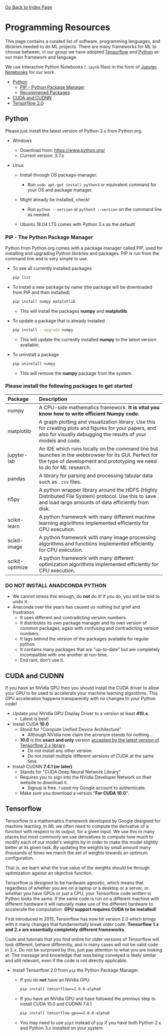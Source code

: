 [Go Back to Index Page](./README.md)

# Programming Resources

This page contains a curated list of software, programming languages, and libraries needed to do ML projects. There are many frameworks for ML to choose between, in our group we have adopted [Tensorflow](https://www.tensorflow.org/install) and [Python](https://www.python.org/) as our main framework and language.

We use Interactive Python Notebooks (`.ipynb` files) in the form of [Jupyter Notebooks](https://jupyter.org/) for our work. 

- [Python](#python)
  - [PIP - Python Package Manager](#pip---the-python-package-manager)
  - [Recommened Packages](#please-install-the-following-packages-to-get-started)
- [CUDA and CUDNN](#cuda-and-cudnn)
- [Tensorflow 2.0](#tensorflow)

## Python

Please just install the latest version of Python 3.x from Python.org.

- Windows

  - Download from: https://www.python.org/ 
  - Current version: 3.7.x

- Linux 

  - Install through OS package-manager. 

    - Run `sudo apt-get install python3` or equivalent command for your OS and package manager.

  - Might already be installed, check!

    - Run `python --version` or `python3 --version` on the command line as needed.

  - Ubuntu 18.04 LTS comes with Python 3.x as the default!

    

### PIP - The Python Package Manager

Python from Python.org comes with a package manager called PIP, used for installing and upgrading Python libraries and packages. PIP is run from the command line and is very simple to use.

- To see all currently installed packages

  ```bash
  pip list
  ```

- To install a new package by name (the package will be downloaded from PIP and then installed)

  ```bash
  pip install numpy matplotlib
  ```

  - This will install the packages **numpy** and **matplotlib**.

- To update a package that is already installed

  ```bash
  pip install --upgrade numpy
  ```

  - This will update the currently installed **numpy** to the latest version available.

- To uninstall a package

  ```bash
  pip uninstall numpy
  ```

  - This will remove the **numpy** package from the system.

    

### Please install the following packages to get started

| Package         | Description                                                  |
| :-------------- | :----------------------------------------------------------- |
| numpy           | A CPU-side mathematics framework. **It is vital you know how to write efficient Numpy code.** |
| matplotlib      | A graph plotting and visualization library. Use this for creating plots and figures for your papers, and also for visually debugging the results of your models and code. |
| jupyter-lab     | An IDE which runs locally on the command line but launches in the webbrowser for its GUI. Perfect for the type of development and prototyping we need to do for ML research. |
| pandas          | A library for parsing and processing tabular data such as `.csv` files. |
| h5py            | A python wrapper library around the HDFS (Highly Distributed File System) protocol. Use this to save and load large amounts of data efficiently from disk. |
| scikit-learn    | A python framework with many different machine learning algorithms implemented efficiently for CPU execution. |
| scikit-image    | A python framework with many image processing algorithms and functions implemented efficiently for CPU execution. |
| scikit-optimize | A python framework with many different optimization algorithms implemented efficiently for CPU execution. |

### DO NOT INSTALL ANADCONDA PYTHON

- We cannot stress this enough, do **not** do it! If you do, you will be told to undo it. 
- Anaconda over the years has caused us nothing but grief and frustration.
  - It uses different and contradicting version numbers.
  - It distributes its own package manager and its own version of common packages, again with confusing and contradicting version numbers. 
  - It lags behind the version of the packages available for regular python. 
  - It contains many packages that are "up-to-date" but are completely incompatible with one another at run-time.
  - End rant, don't use it. 



## CUDA and CUDNN

If you have an NVidia GPU then you should install the CUDA driver to allow your GPU to be used to accelerate your machine learning algorithms. This GPU acceleration happens transparently with no changes to your Python code!

- Update your NVidia GPU Display Driver to a version at least **410.x**. 
  - Latest is best!
- Install CUDA **10.0** 
  - Stood for "Compute Unified Device Architecture"
    - Although NVidia now claim the acronym stands for nothing...
  - **10.0** is the **exact and only** version [accepted by the latest version of Tensorflow 2.x library](https://www.tensorflow.org/install/gpu).
    - Do not install any other version. 
    - Do not install multiple different versions of CUDA at the same time.
- Install CUDNN **7.4.1 (or later)**
  - Stands for "CUDA Deep Neural Network Library"
  - Requires you to sign into the NVidia Developer Network on their website to download it.
    - Signup is free. I used my Google account to authenticate. 
  - Make sure you download a version "**For CUDA 10.0**".

## Tensorflow 

Tensorflow is a mathematics framework developed by Google designed for machine learning. In ML we often need to compute the derivative of a function with respect to its output, for a given input. We use this in many places but most commonly we use derivatives to compute how much to modify each of our model's weights by in order to make the model slightly better at its given task. By updating the weights by small amount many thousands of times we march the set of weights towards an optimum configuration. 

That is, we learn what the true value of the weights should be through optimization against an objective function. 

Tensorflow is designed to be hardware agnostic, which means that regardless of whether you are on a laptop or a desktop or a server, or whether you have GPUs or just a CPU, your Tensorflow code written in Python looks the same. If the same code is run on a different machine with different hardware it will naturally make use of the different hardware to accelerate the computation. **GPU support requires CUDA to be installed!**

First introduced in 2015, Tensorflow has now hit version 2.0 which brings with it many changes that fundamentally break older code. **Tensorflow 1.x and 2.x are essentially completely different frameworks**. 

Code and tutorials that you find online for older versions of Tensorflow will look different, behave differently, and in many cases will not be valid code in 2.x. Do not be surprised by this, just pay attention to what you are looking at. The message and knowledge that was being conveyed is likely similar and still relevant, even if the code is not directly applicable. 



- Install Tensorflow 2.0 from `pip` the Python Package Manager.

  - If you do **not** have an NVidia GPU.

    ```bash
    pip install tensorflow==2.0.0-alpha0 
    ```

  - If you have an NVidia GPU and have followed the previous step to install CUDA 10.0 and CUDNN 7.4.1.

    ```bash
    pip install tensorflow-gpu==2.0.0-alpha0
    ```

  - You may need to use `pip3` instead of `pip` if you have both Python 2.x and Python 3.x installed on your system. 